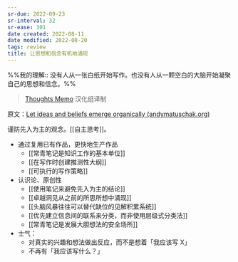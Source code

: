```yaml
---
sr-due: 2022-09-23
sr-interval: 32
sr-ease: 301
date created: 2022-08-11
date modified: 2022-08-20
tags: review
title: 让思想和信念有机地涌现
---
```


%%我的理解:: 没有人从一张白纸开始写作。也没有人从一颗空白的大脑开始凝聚自己的思想和信念。%%

> [Thoughts Memo](https://paratranz.cn/projects/3131) 汉化组译制

原文：[Let ideas and beliefs emerge organically (andymatuschak.org)](https://notes.andymatuschak.org/z5uSCvx3W2GdzBVhWAAXrrCcykJ8SHimdJzg7)

谨防先入为主的观念。[[自主思考]]。  

- 通过复用已有作品，更快地生产作品
	- [[常青笔记是知识工作的基本单位]]
	- [[在写作时创建推测性大纲]]
	- [[可执行的写作策略]]
- 认识论、原创性
	- [[使用笔记来避免先入为主的结论]]
	- [[卓越洞见从之前的所思所想中涌现]]
	- [[头脑风暴往往可以替代缺位的见解积累系统]]
	- [[优先建立信息间的联系来分类，而非使用层级式分类法]]
	- [[常青笔记是发展大胆想法的安全场所]]
- 士气：
	- 对真实的兴趣和想法做出反应，而不是想着「我应该写 X」
	- 不再有「我应该写什么？」
